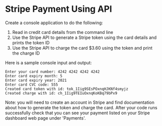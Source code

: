 # Stripe Payment Using API

Create a console application to do the following:
1. Read in credit card details from the command line
2. Use the Stripe API to generate a Stripe token using the card details and prints the token ID
3. Use the Stripe API to charge the card $3.60 using the token and print the charge ID

Here is a sample console input and output:
```
Enter your card number: 4242 4242 4242 4242
Enter card expiry month: 5
Enter card expiry year: 2021
Enter card CVC code: 555
Created card token with id: tok_1Iig9SEsPOxnqHJKNf4smyjz
Created charge with id: ch_1Iig9TEIuOxnqKoKBq79bPx9
```
Note: you will need to create an account in Stripe and find documentation about how to generate the token and charge the card.  After your code runs successfully check that you can see your payment listed on your Stripe dashboard web page under 'Payments'.
